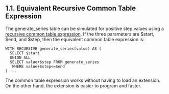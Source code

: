 ## 1\.1\. Equivalent Recursive Common Table Expression


The generate\_series table can be simulated for positive step values
using a [recursive common table expression](lang_with.html#recursivecte). If the three parameters
are $start, $end, and $step, then the equivalent common table
expression is:




```
WITH RECURSIVE generate_series(value) AS (
  SELECT $start
  UNION ALL
  SELECT value+$step FROM generate_series
   WHERE value+$step<=$end
) ...

```

The common table expression works without having to load an
extension. On the other hand, the extension is easier to program
and faster.



